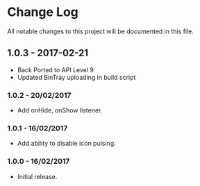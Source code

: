 # Change Log
All notable changes to this project will be documented in this file.

## 1.0.3 - 2017-02-21
- Back Ported to API Level 9
- Updated BinTray uploading in build script

### 1.0.2 - 20/02/2017
* Add onHide, onShow listener.

### 1.0.1 - 16/02/2017
* Add ability to disable icon pulsing.

### 1.0.0 - 16/02/2017
* Initial release.
